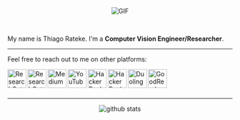 <p  align="center">
  <img align="center" alt="GIF" src="https://media.giphy.com/media/Nx0rz3jtxtEre/giphy.gif" />
</p>

<br />

My name is Thiago Rateke. I'm a **Computer Vision Engineer/Researcher**.

<hr>

Feel free to reach out to me on other platforms:

<a href="https://www.linkedin.com/in/thiagortk/" target="_blank">
  <img align="left" alt="ResearchGate" width="42px" src="https://img.icons8.com/color/48/000000/linkedin.png" onmouseover="this.src='https://i.imgur.com/yPn3oSL.png'" onmouseout="this.src='https://img.icons8.com/color/48/000000/linkedin.png'" />
</a>
<a href="https://www.researchgate.net/profile/Thiago_Rateke" target="_blank">
  <img align="left" alt="ResearchGate" width="42px" src="https://img.icons8.com/color/32/000000/researchgate.png" onmouseover="this.src='https://i.imgur.com/a16Ge5O.png'" onmouseout="this.src='https://img.icons8.com/windows/32/000000/researchgate.png'" />
</a>
<a href="https://medium.com/@thiagortk" target="_blank">
  <img align="left" alt="Medium" width="42px" src="https://img.icons8.com/ios-glyphs/30/000000/medium-monogram.png" onmouseover="this.src='https://i.imgur.com/T9W1yKs.png'" onmouseout="this.src='https://img.icons8.com/ios-glyphs/30/000000/medium-monogram.png'" />
</a>
<a href="https://www.youtube.com/user/Rateke" target="_blank">
  <img align="left" alt="YouTube" width="42px" src="https://img.icons8.com/fluent/50/000000/youtube-play.png" onmouseover="this.src='https://i.imgur.com/NPSw68r.png'" onmouseout="this.src='https://img.icons8.com/fluent/50/000000/youtube-play.png'" />
</a>
<a href="https://stackoverflow.com/users/7928366/thiagortk" target="_blank">
  <img align="left" alt="HackerRank" width="42px" src="https://img.icons8.com/color/48/000000/stackoverflow.png" onmouseover="this.src='https://i.imgur.com/7fMe0iP.png'" onmouseout="this.src='https://img.icons8.com/color/48/000000/stackoverflow.png'" />
</a>
<a href="https://www.hackerrank.com/ThiagoRTK" target="_blank">
  <img align="left" alt="HackerRank" width="42px" src="https://img.icons8.com/windows/32/000000/hackerrank.png" onmouseover="this.src='https://i.imgur.com/krhyTse.png'" onmouseout="this.src='https://img.icons8.com/windows/32/000000/hackerrank.png'" />
</a>
<a href="https://www.duolingo.com/profile/thiagortk" target="_blank">
  <img align="left" alt="Duolingo" width="42px" src="https://img.icons8.com/clouds/100/000000/duolingo-logo.png" onmouseover="this.src='https://i.imgur.com/4zPJiun.png'" onmouseout="this.src='https://img.icons8.com/clouds/100/000000/duolingo-logo.png'" />
</a>
<a href="https://www.goodreads.com/user/show/14002835-thiago-rateke" target="_blank">
  <img align="left" alt="GoodReads" width="42px" src="https://img.icons8.com/nolan/64/goodreads.png" onmouseover="this.src='https://i.imgur.com/gGV5BOA.png'" onmouseout="this.src='https://img.icons8.com/nolan/64/goodreads.png'" />
</a>

<br />
<br />
<br />

<hr>

<p  align="center">
  <img src="https://github-readme-stats.vercel.app/api?username=thiagortk&&show_icons=true&title_color=EDD560&icon_color=8ac926&text_color=FFFFFF&bg_color=1B9AA0" alt="github stats"/></br>
</p>
